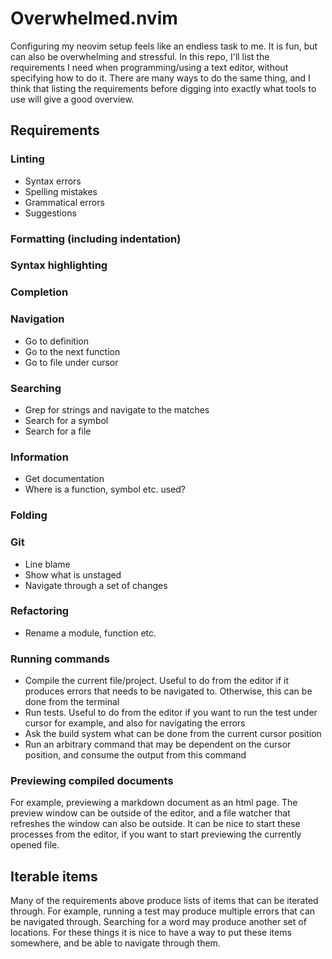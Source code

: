 # Overwhelmed.nvim

Configuring my neovim setup feels like an endless task to me. It is fun, but can
also be overwhelming and stressful. In this repo, I'll list the requirements I
need when programming/using a text editor, without specifying how to do it.
There are many ways to do the same thing, and I think that listing the
requirements before digging into exactly what tools to use will give a good
overview.

## Requirements

### Linting

- Syntax errors
- Spelling mistakes
- Grammatical errors
- Suggestions

### Formatting (including indentation)

### Syntax highlighting

### Completion

### Navigation

- Go to definition
- Go to the next function
- Go to file under cursor

### Searching

- Grep for strings and navigate to the matches
- Search for a symbol
- Search for a file

### Information

- Get documentation
- Where is a function, symbol etc. used?

### Folding

### Git

- Line blame
- Show what is unstaged
- Navigate through a set of changes

### Refactoring

- Rename a module, function etc.

### Running commands

- Compile the current file/project. Useful to do from the editor if it produces
  errors that needs to be navigated to. Otherwise, this can be done from the
  terminal
- Run tests. Useful to do from the editor if you want to run the test under
  cursor for example, and also for navigating the errors
- Ask the build system what can be done from the current cursor position
- Run an arbitrary command that may be dependent on the cursor position, and
  consume the output from this command

### Previewing compiled documents

For example, previewing a markdown document as an html page. The preview window
can be outside of the editor, and a file watcher that refreshes the window can
also be outside. It can be nice to start these processes from the editor, if you
want to start previewing the currently opened file.

## Iterable items

Many of the requirements above produce lists of items that can be iterated
through. For example, running a test may produce multiple errors that can be
navigated through. Searching for a word may produce another set of locations.
For these things it is nice to have a way to put these items somewhere, and be
able to navigate through them.
